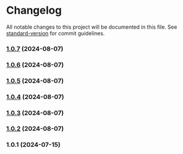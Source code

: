 # Changelog

All notable changes to this project will be documented in this file. See [standard-version](https://github.com/conventional-changelog/standard-version) for commit guidelines.

### [1.0.7](https://github.com/snomiao/zod-chatgpt/compare/v1.0.6...v1.0.7) (2024-08-07)

### [1.0.6](https://github.com/snomiao/zod-chatgpt/compare/v1.0.5...v1.0.6) (2024-08-07)

### [1.0.5](https://github.com/snomiao/zod-chatgpt/compare/v1.0.4...v1.0.5) (2024-08-07)

### [1.0.4](https://github.com/snomiao/zod-chatgpt/compare/v1.0.3...v1.0.4) (2024-08-07)

### [1.0.3](https://github.com/snomiao/zod-chatgpt/compare/v1.0.2...v1.0.3) (2024-08-07)

### [1.0.2](https://github.com/snomiao/zod-chatgpt/compare/v1.0.1...v1.0.2) (2024-08-07)

### 1.0.1 (2024-07-15)
